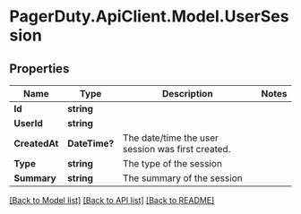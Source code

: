 # PagerDuty.ApiClient.Model.UserSession
## Properties

Name | Type | Description | Notes
------------ | ------------- | ------------- | -------------
**Id** | **string** |  | 
**UserId** | **string** |  | 
**CreatedAt** | **DateTime?** | The date/time the user session was first created. | 
**Type** | **string** | The type of the session | 
**Summary** | **string** | The summary of the session | 

[[Back to Model list]](../README.md#documentation-for-models) [[Back to API list]](../README.md#documentation-for-api-endpoints) [[Back to README]](../README.md)

